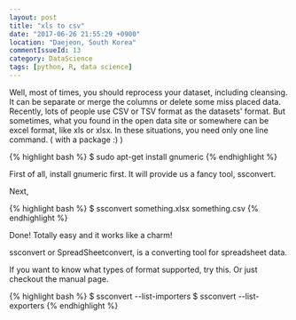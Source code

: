 ```yaml
---
layout: post
title: "xls to csv"
date: "2017-06-26 21:55:29 +0900"
location: "Daejeon, South Korea"
commentIssueId: 13
category: DataScience
tags: [python, R, data science]
---
```


Well, most of times, you should reprocess your dataset, including cleansing. It can be separate or merge the columns or delete some miss placed data. Recently, lots of people use CSV or TSV format as the datasets' format. But sometimes, what you found in the open data site or somewhere can be excel format, like xls or xlsx. In these situations, you need only one line command.
( with a package :) )

{% highlight bash %}
$ sudo apt-get install gnumeric
{% endhighlight %}

First of all, install gnumeric first. It will provide us a fancy tool, ssconvert.

Next,

{% highlight bash %}
$ ssconvert something.xlsx something.csv
{% endhighlight %}

Done! Totally easy and it works like a charm!

ssconvert or SpreadSheetconvert, is a converting tool for spreadsheet data.

If you want to know what types of format supported, try this. Or just checkout the manual page.

{% highlight bash %}
$ ssconvert --list-importers
$ ssconvert --list-exporters
{% endhighlight %}
